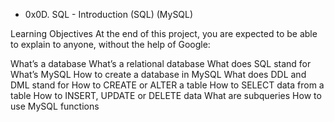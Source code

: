 * 0x0D. SQL - Introduction
(SQL)
(MySQL)

Learning Objectives
At the end of this project, you are expected to be able to explain to anyone, without the help of Google:

What’s a database
What’s a relational database
What does SQL stand for
What’s MySQL
How to create a database in MySQL
What does DDL and DML stand for
How to CREATE or ALTER a table
How to SELECT data from a table
How to INSERT, UPDATE or DELETE data
What are subqueries
How to use MySQL functions

